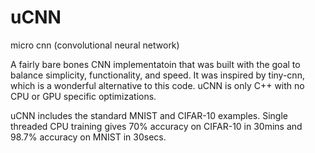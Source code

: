 # uCNN
micro cnn (convolutional neural network)

A fairly bare bones CNN implementatoin that was built with the goal to balance simplicity, functionality, and speed.  It was inspired by tiny-cnn, which is a wonderful alternative to this code. uCNN is only C++ with no CPU or GPU specific optimizations. 

uCNN includes the standard MNIST and CIFAR-10 examples. Single threaded CPU training gives 70% accuracy on CIFAR-10 in 30mins and 98.7% accuracy on MNIST in 30secs. 

